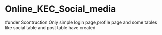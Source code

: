 # Online_KEC_Social_media

#under Scontruction Only simple login page,profile page and some tables like social table and post table have created

